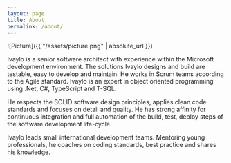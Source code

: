 ```yaml
---
layout: page
title: About
permalink: /about/
---
```


![Picture]({{ "/assets/picture.png" | absolute_url }})

Ivaylo is a senior software architect with experience within the Microsoft development environment. The solutions Ivaylo designs and build are testable, easy to develop and maintain. He works in Scrum teams according to the Agile standard. Ivaylo is an expert in object oriented programming using .Net, C#, TypeScript and T-SQL.

He respects the SOLID software design principles, applies clean code standards and focuses on detail and quality. He has strong affinity for continuous integration and full automation of the build, test, deploy steps of the software development life-cycle.

Ivaylo leads small international development teams. Mentoring young professionals, he coaches on coding standards, best practice and shares his knowledge.